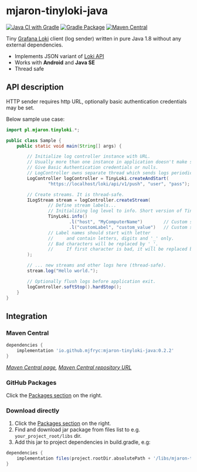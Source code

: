 # mjaron-tinyloki-java

[![Java CI with Gradle](https://github.com/mjfryc/mjaron-tinyloki-java/actions/workflows/gradle.yml/badge.svg)](https://github.com/mjfryc/mjaron-tinyloki-java/actions/workflows/gradle.yml)
[![Gradle Package](https://github.com/mjfryc/mjaron-tinyloki-java/actions/workflows/gradle-publish.yml/badge.svg)](https://github.com/mjfryc/mjaron-tinyloki-java/actions/workflows/gradle-publish.yml)
[![Maven Central](https://img.shields.io/maven-central/v/io.github.mjfryc/mjaron-tinyloki-java?color=dark-green&style=flat)](https://search.maven.org/artifact/io.github.mjfryc/mjaron-tinyloki-java/)

Tiny [Grafana Loki](https://grafana.com/oss/loki/) client (log sender) written in pure Java 1.8 without any external dependencies.

* Implements JSON variant of [Loki API](https://grafana.com/docs/loki/latest/api/#post-lokiapiv1push)
* Works with **Android** and **Java SE**
* Thread safe

## API description

HTTP sender requires http URL, optionally basic authentication credentials may be set.

Below sample use case:

```java
import pl.mjaron.tinyloki.*;

public class Sample {
    public static void main(String[] args) {

        // Initialize log controller instance with URL.
        // Usually more than one instance in application doesn't make sense.
        // Give Basic Authentication credentials or nulls.
        // LogController owns separate thread which sends logs periodically.
        LogController logController = TinyLoki.createAndStart(
                "https://localhost/loki/api/v1/push", "user", "pass");

        // Create streams. It is thread-safe.
        ILogStream stream = logController.createStream(
                // Define stream labels...
                // Initializing log level to info. Short version of TinyLoki.l(Labels.LEVEL, Labels.INFO)
                TinyLoki.info()
                        .l("host", "MyComputerName")        // Custom static label.
                        .l("customLabel", "custom_value")   // Custom static label.
                // Label names should start with letter
                //     and contain letters, digits and '_' only.
                // Bad characters will be replaced by '_'.
                //     If first character is bad, it will be replaced by 'A'.
        );

        // ... new streams and other logs here (thread-safe).
        stream.log("Hello world.");

        // Optionally flush logs before application exit.
        logController.softStop().hardStop();
    }
}
```

## Integration

### Maven Central

```gradle
dependencies {
    implementation 'io.github.mjfryc:mjaron-tinyloki-java:0.2.2'
}
```

 _[Maven Central page](https://search.maven.org/artifact/io.github.mjfryc/mjaron-tinyloki-java/),_
 _[Maven Central repository URL](https://repo1.maven.org/maven2/io/github/mjfryc/mjaron-tinyloki-java/)_

### GitHub Packages

Click the [Packages section](https://github.com/mjfryc?tab=packages&repo_name=mjaron-tinyloki-java) on the right.

### Download directly

1. Click the [Packages section](https://github.com/mjfryc?tab=packages&repo_name=mjaron-tinyloki-java) on the right.
2. Find and download jar package from files list to e.g. `your_project_root/libs` dir.
3. Add this jar to project dependencies in build.gradle, e.g:

```gradle
dependencies {
    implementation files(project.rootDir.absolutePath + '/libs/mjaron-tinyloki-java-0.2.2.jar')
}
```

